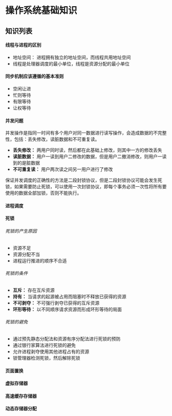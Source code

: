 操作系统基础知识
====
## 知识列表
#### 线程与进程的区别
+ 地址空间： 进程拥有独立的地址空间，而线程共用地址空间
+ 线程是处理器调度的最小单位，线程是资源分配的最小单位

#### 同步机制应该遵循的基本准则
+ 空闲让进
+ 忙则等待
+ 有限等待
+ 让权等待



#### 并发问题
并发操作是指同一时间有多个用户对同一数据进行读写操作，会造成数据的不完整性，包括：丢失修改，读脏数据和不可重复读。
+ **丢失修改：** 两用户同时读，然后都在此基础上修改，则其中一方的修改丢失
+ **读脏数据：** 用户一读到用户二修改的数据，但是用户二撤消修改，则用户一读到的是脏数据
+ **不可重复读：** 用户两次读之间另一用户进行了修改

保证并发调度的正确性的方法是二段封锁协议，但是二段封锁协议可能会发生死锁，如果需要防止死锁，可以使用一次封锁协议，即每个事务必须一次性将所有要使用的数据全部加锁，否则不能执行。


#### 进程调度



#### 死锁
###### 死锁的产生原因
+ 资源不足
+ 资源分配不当
+ 进程运行推进的顺序不合适
###### 死锁的条件
+ **互斥：** 存在互斥资源
+ **持有：** 当请求的起源被占用而阻塞时不释放已获得的资源
+ **不可剥夺：** 不可强行剥夺已获得的互斥资源
+ **环形等待：** 以不同顺序请求资源而形成环形等待的局面

###### 死锁的避免
+ 通过预先静态分配法和资源有序分配法进行死锁的预防
+ 通过银行家算法进行死锁的避免
+ 允许进程剥夺使用其他进程占有的资源
+ 锁管理器检测死锁，然后解除死锁



#### 页面置换




#### 虚拟存储器



#### 高速缓存存储器



#### 动态存储器分配











